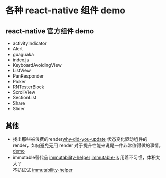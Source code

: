 # 各种 react-native 组件 demo
## react-native 官方组件 demo
- activityIndicator
- Alert
- guaguaka
- index.js
- KeyboardAvoidingView
- ListView
- PanResponder
- Picker
- RNTesterBlock
- ScrollView
- SectionList
- Share
- Slider

## 其他

- 找出那些被浪费的render[why-did-you-update](https://github.com/garbles/why-did-you-update)
  状态变化驱动组件的 render，如何避免无用 render 对于提升性能来说是一件非常值得做的事情。
  [demo](./src/why-did-you-update-demo/)
- immutable替代品 [immutability-helper](https://github.com/kolodny/immutability-helper)
  [immutable-js](https://github.com/facebook/immutable-js) 用着不习惯，体积太大？  
  不妨试试 [immutability-helper](https://github.com/kolodny/immutability-helper)

